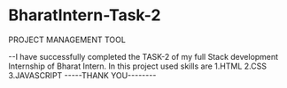 # BharatIntern-Task-2
PROJECT MANAGEMENT TOOL

--I have successfully completed the TASK-2 of my full Stack development Internship of Bharat Intern. 
In this project used skills are
1.HTML 
2.CSS 
3.JAVASCRIPT 
-----THANK YOU--------
